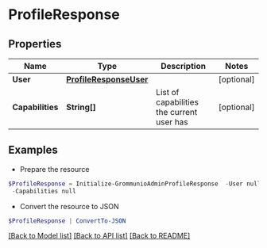 # ProfileResponse
## Properties

Name | Type | Description | Notes
------------ | ------------- | ------------- | -------------
**User** | [**ProfileResponseUser**](ProfileResponseUser.md) |  | [optional] 
**Capabilities** | **String[]** | List of capabilities the current user has | [optional] 

## Examples

- Prepare the resource
```powershell
$ProfileResponse = Initialize-GrommunioAdminProfileResponse  -User null `
 -Capabilities null
```

- Convert the resource to JSON
```powershell
$ProfileResponse | ConvertTo-JSON
```

[[Back to Model list]](../README.md#documentation-for-models) [[Back to API list]](../README.md#documentation-for-api-endpoints) [[Back to README]](../README.md)

